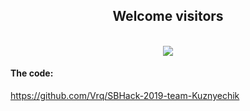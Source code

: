 <div align="center">
 <h2>Welcome visitors</h2>
</div>
<p align="center">
  <br/>
  <img src="https://sbhack19-prod.s3.eu-central-1.amazonaws.com/public-resources/team-logo.gif">
</p>

  <h4>The code:</h4>
  <a href="https://github.com/Vrq/SBHack-2019-team-Kuznyechik" taraget="_blanc">https://github.com/Vrq/SBHack-2019-team-Kuznyechik</a>

